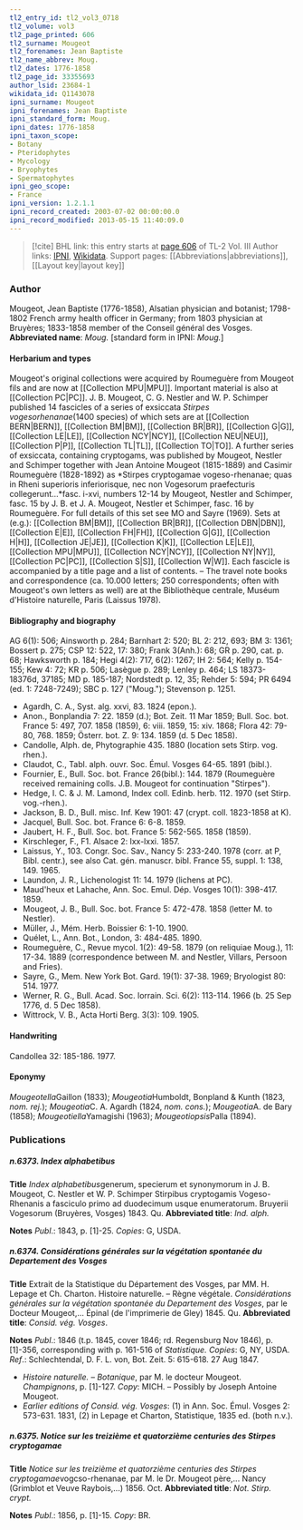 ```yaml
---
tl2_entry_id: tl2_vol3_0718
tl2_volume: vol3
tl2_page_printed: 606
tl2_surname: Mougeot
tl2_forenames: Jean Baptiste
tl2_name_abbrev: Moug.
tl2_dates: 1776-1858
tl2_page_id: 33355693
author_lsid: 23684-1
wikidata_id: Q1143078
ipni_surname: Mougeot
ipni_forenames: Jean Baptiste
ipni_standard_form: Moug.
ipni_dates: 1776-1858
ipni_taxon_scope: 
- Botany
- Pteridophytes
- Mycology
- Bryophytes
- Spermatophytes
ipni_geo_scope: 
- France
ipni_version: 1.2.1.1
ipni_record_created: 2003-07-02 00:00:00.0
ipni_record_modified: 2013-05-15 11:40:09.0
---
```


> [!cite] BHL link: this entry starts at [page 606](https://www.biodiversitylibrary.org/page/33355693) of TL-2 Vol. III
> Author links: [IPNI](https://www.ipni.org/a/23684-1), [Wikidata](https://www.wikidata.org/wiki/Q1143078). Support pages: [[Abbreviations|abbreviations]], [[Layout key|layout key]]

### Author

Mougeot, Jean Baptiste (1776-1858), Alsatian physician and botanist; 1798-1802 French army health officer in Germany; from 1803 physician at Bruyères; 1833-1858 member of the Conseil général des Vosges. 
**Abbreviated name**: *Moug.* \[standard form in IPNI: *Moug.*\]

#### Herbarium and types

Mougeot's original collections were acquired by Roumeguère from Mougeot fils and are now at [[Collection MPU|MPU]]. Important material is also at [[Collection PC|PC]]. J. B. Mougeot, C. G. Nestler and W. P. Schimper published 14 fascicles of a series of exsiccata *Stirpes vogesorhenanae*(1400 species) of which sets are at [[Collection BERN|BERN]], [[Collection BM|BM]], [[Collection BR|BR]], [[Collection G|G]], [[Collection LE|LE]], [[Collection NCY|NCY]], [[Collection NEU|NEU]], [[Collection P|P]], [[Collection TL|TL]], [[Collection TO|TO]]. A further series of exsiccata, containing cryptogams, was published by Mougeot, Nestler and Schimper together with Jean Antoine Mougeot (1815-1889) and Casimir Roumeguère (1828-1892) as *Stirpes cryptogamae vogeso-rhenanae; quas in Rheni superioris inferiorisque, nec non Vogesorum praefecturis collegerunt...*fasc. i-xvi, numbers 12-14 by Mougeot, Nestler and Schimper, fasc. 15 by J. B. et J. A. Mougeot, Nestler et Schimper, fasc. 16 by Roumeguère. For full details of this set see MO and Sayre (1969). Sets at (e.g.): [[Collection BM|BM]], [[Collection BR|BR]], [[Collection DBN|DBN]], [[Collection E|E]], [[Collection FH|FH]], [[Collection G|G]], [[Collection H|H]], [[Collection JE|JE]], [[Collection K|K]], [[Collection LE|LE]], [[Collection MPU|MPU]], [[Collection NCY|NCY]], [[Collection NY|NY]], [[Collection PC|PC]], [[Collection S|S]], [[Collection W|W]]. Each fascicle is accompanied by a title page and a list of contents. – The travel note books and correspondence (ca. 10.000 letters; 250 correspondents; often with Mougeot's own letters as well) are at the Bibliothèque centrale, Muséum d'Histoire naturelle, Paris (Laissus 1978).

#### Bibliography and biography

AG 6(1): 506; Ainsworth p. 284; Barnhart 2: 520; BL 2: 212, 693; BM 3: 1361; Bossert p. 275; CSP 12: 522, 17: 380; Frank 3(Anh.): 68; GR p. 290, cat. p. 68; Hawksworth p. 184; Hegi 4(2): 717, 6(2): 1267; IH 2: 564; Kelly p. 154-155; Kew 4: 72; KR p. 506; Lasègue p. 289; Lenley p. 464; LS 18373-18376d, 37185; MD p. 185-187; Nordstedt p. 12, 35; Rehder 5: 594; PR 6494 (ed. 1: 7248-7249); SBC p. 127 ("Moug."); Stevenson p. 1251.
- Agardh, C. A., Syst. alg. xxvi, 83. 1824 (epon.).
- Anon., Bonplandia 7: 22. 1859 (d.); Bot. Zeit. 11 Mar 1859; Bull. Soc. bot. France 5: 497, 707. 1858 (1859), 6: viii. 1859, 15: xiv. 1868; Flora 42: 79-80, 768. 1859; Österr. bot. Z. 9: 134. 1859 (d. 5 Dec 1858).
- Candolle, Alph. de, Phytographie 435. 1880 (location sets Stirp. vog. rhen.).
- Claudot, C., Tabl. alph. ouvr. Soc. Émul. Vosges 64-65. 1891 (bibl.).
- Fournier, E., Bull. Soc. bot. France 26(bibl.): 144. 1879 (Roumeguère received remaining colls. J.B. Mougeot for continuation "Stirpes").
- Hedge, I. C. & J. M. Lamond, Index coll. Edinb. herb. 112. 1970 (set Stirp. vog.-rhen.).
- Jackson, B. D., Bull. misc. Inf. Kew 1901: 47 (crypt. coll. 1823-1858 at K).
- Jacquel, Bull. Soc. bot. France 6: 6-8. 1859.
- Jaubert, H. F., Bull. Soc. bot. France 5: 562-565. 1858 (1859).
- Kirschleger, F., F1. Alsace 2: lxx-lxxi. 1857.
- Laissus, Y., 103. Congr. Soc. Sav., Nancy 5: 233-240. 1978 (corr. at P, Bibl. centr.), see also Cat. gén. manuscr. bibl. France 55, suppl. 1: 138, 149. 1965.
- Laundon, J. R., Lichenologist 11: 14. 1979 (lichens at PC).
- Maud'heux et Lahache, Ann. Soc. Emul. Dép. Vosges 10(1): 398-417. 1859.
- Mougeot, J. B., Bull. Soc. bot. France 5: 472-478. 1858 (letter M. to Nestler).
- Müller, J., Mém. Herb. Boissier 6: 1-10. 1900.
- Quélet, L., Ann. Bot., London, 3: 484-485. 1890.
- Roumeguère, C., Revue mycol. 1(2): 49-58. 1879 (on reliquiae Moug.), 11: 17-34. 1889 (correspondence between M. and Nestler, Villars, Persoon and Fries).
- Sayre, G., Mem. New York Bot. Gard. 19(1): 37-38. 1969; Bryologist 80: 514. 1977.
- Werner, R. G., Bull. Acad. Soc. lorrain. Sci. 6(2): 113-114. 1966 (b. 25 Sep 1776, d. 5 Dec 1858).
- Wittrock, V. B., Acta Horti Berg. 3(3): 109. 1905.

#### Handwriting

Candollea 32: 185-186. 1977.

#### Eponymy

*Mougeotella*Gaillon (1833); *Mougeotia*Humboldt, Bonpland & Kunth (1823, *nom. rej.*); *Mougeotia*C. A. Agardh (1824, *nom. cons.*); *Mougeotia*A. de Bary (1858); *Mougeotiella*Yamagishi (1963); *Mougeotiopsis*Palla (1894).

### Publications

##### n.6373. Index alphabetibus

**Title**
*Index alphabetibus*generum, specierum et synonymorum in J. B. Mougeot, C. Nestler et W. P. Schimper Stirpibus cryptogamis Vogeso-Rhenanis a fasciculo primo ad duodecimum usque enumeratorum. Bruyerii Vogesorum (Bruyères, Vosges) 1843. Qu.
**Abbreviated title**: *Ind. alph.*

**Notes**
*Publ*.: 1843, p. \[1\]-25. *Copies*: G, USDA.

##### n.6374. Considérations générales sur la végétation spontanée du Departement des Vosges

**Title**
Extrait de la Statistique du Département des Vosges, par MM. H. Lepage et Ch. Charton. Histoire naturelle. – Règne végétale. *Considérations générales sur la végétation spontanée du Departement des Vosges*, par le Docteur Mougeot,... Épinal (de l'imprimerie de Gley) 1845. Qu.
**Abbreviated title**: *Consid. vég. Vosges*.

**Notes**
*Publ*.: 1846 (t.p. 1845, cover 1846; rd. Regensburg Nov 1846), p. \[1\]-356, corresponding with p. 161-516 of *Statistique. Copies*: G, NY, USDA.
*Ref*.: Schlechtendal, D. F. L. von, Bot. Zeit. 5: 615-618. 27 Aug 1847.
- *Histoire naturelle. – Botanique*, par M. le docteur Mougeot. *Champignons*, p. \[1\]-127. *Copy*: MICH. – Possibly by Joseph Antoine Mougeot.
- *Earlier editions of Consid. vég. Vosges*: (1) in Ann. Soc. Émul. Vosges 2: 573-631. 1831, (2) in Lepage et Charton, Statistique, 1835 ed. (both n.v.).

##### n.6375. Notice sur les treizième et quatorzième centuries des Stirpes cryptogamae

**Title**
*Notice sur les treizième et quatorzième centuries des Stirpes cryptogamae*vogcso-rhenanae, par M. le Dr. Mougeot père,... Nancy (Grimblot et Veuve Raybois,...) 1856. Oct.
**Abbreviated title**: *Not. Stirp. crypt.*

**Notes**
*Publ*.: 1856, p. \[1\]-15. *Copy*: BR.

